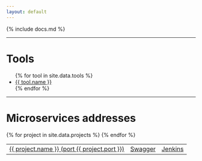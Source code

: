 ```yaml
---
layout: default
---
```


{% include docs.md %}

---

# <a name="tools"/></a> Tools

<ul>
{% for tool in site.data.tools %}
  <li><a href="{{ tool.url }}">{{ tool.name }}</a></li>
{% endfor %}
</ul>

---

# <a name="ports"/></a> Microservices addresses

<table class='table'>
  <tbody>
  {% for project in site.data.projects %}
    <tr>
      <td><a href="http://apps.{{ site.domain }}:{{ project.port }}">{{ project.name }} (port {{ project.port }})</a></td>
      <td><a href="http://apps.{{ site.domain }}:{{ project.port }}/swagger/index.html">Swagger</a></td>
      <td><a href="http://jenkins.{{ site.domain }}:8080//view/microservice/view/pl/view/pl-delivery/view/pl-delivery-{{ project.name }}/">Jenkins</a></td>
    </tr>
  {% endfor %}
  </tbody>
</table>

